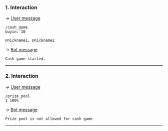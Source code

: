 ### 1. Interaction

&rarr; <ins>User message</ins>

```
/cash_game
buyin: 10

@nickname1, @nickname2 
```

&rarr; <ins>Bot message</ins>

``` 
Cash game started. 
``` 
___

### 2. Interaction

&rarr; <ins>User message</ins>

```
/prize_pool
1 100% 
```

&rarr; <ins>Bot message</ins>

``` 
Prize pool is not allowed for cash game 
``` 
___